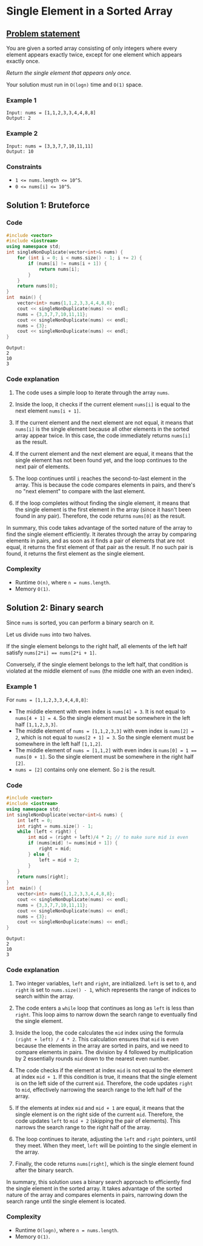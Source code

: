 # Single Element in a Sorted Array

## [Problem statement](https://leetcode.com/problems/single-element-in-a-sorted-array/)

You are given a sorted array consisting of only integers where every element appears exactly twice, except for one element which appears exactly once.

*Return the single element that appears only once.*

Your solution must run in `O(logn)` time and `O(1)` space.

 

### Example 1
```text
Input: nums = [1,1,2,3,3,4,4,8,8]
Output: 2
```

### Example 2
```text
Input: nums = [3,3,7,7,10,11,11]
Output: 10
```
 
### Constraints
* `1 <= nums.length <= 10^5`.
* `0 <= nums[i] <= 10^5`.

## Solution 1: Bruteforce

### Code
```cpp
#include <vector>
#include <iostream>
using namespace std;
int singleNonDuplicate(vector<int>& nums) {
    for (int i = 0; i < nums.size() - 1; i += 2) {
        if (nums[i] != nums[i + 1]) {
            return nums[i];
        }
    }
    return nums[0];
}
int  main() {
    vector<int> nums{1,1,2,3,3,4,4,8,8};
    cout << singleNonDuplicate(nums) << endl;
    nums = {3,3,7,7,10,11,11};
    cout << singleNonDuplicate(nums) << endl;
    nums = {3};
    cout << singleNonDuplicate(nums) << endl;
}
```
```text
Output:
2
10
3
```

### Code explanation

1. The code uses a simple loop to iterate through the array `nums`.

2. Inside the loop, it checks if the current element `nums[i]` is equal to the next element `nums[i + 1]`.

3. If the current element and the next element are not equal, it means that `nums[i]` is the single element because all other elements in the sorted array appear twice. In this case, the code immediately returns `nums[i]` as the result.

4. If the current element and the next element are equal, it means that the single element has not been found yet, and the loop continues to the next pair of elements.

5. The loop continues until `i` reaches the second-to-last element in the array. This is because the code compares elements in pairs, and there's no "next element" to compare with the last element.

6. If the loop completes without finding the single element, it means that the single element is the first element in the array (since it hasn't been found in any pair). Therefore, the code returns `nums[0]` as the result.

In summary, this code takes advantage of the sorted nature of the array to find the single element efficiently. It iterates through the array by comparing elements in pairs, and as soon as it finds a pair of elements that are not equal, it returns the first element of that pair as the result. If no such pair is found, it returns the first element as the single element. 

### Complexity
* Runtime `O(n)`, where `n = nums.length`.
* Memory `O(1)`.

## Solution 2: Binary search
Since `nums` is sorted, you can perform a binary search on it.

Let us divide `nums` into two halves.

If the single element belongs to the right half, all elements of the left half satisfy `nums[2*i] == nums[2*i + 1]`.

Conversely, if the single element belongs to the left half, that condition is violated at the middle element of `nums` (the middle one with an even index).

### Example 1
For `nums = [1,1,2,3,3,4,4,8,8]`:

- The middle element with even index is `nums[4] = 3`. It is not equal to `nums[4 + 1] = 4`. So the single element must be somewhere in the left half `[1,1,2,3,3]`.
- The middle element of `nums = [1,1,2,3,3]` with even index is `nums[2] = 2`, which is not equal to `nums[2 + 1] = 3`. So the single element must be somewhere in the left half `[1,1,2]`.
- The middle element of `nums = [1,1,2]` with even index is `nums[0] = 1 == nums[0 + 1]`. So the single element must be somewhere in the right half `[2]`.
- `nums = [2]` contains only one element. So `2` is the result.

### Code
```cpp
#include <vector>
#include <iostream>
using namespace std;
int singleNonDuplicate(vector<int>& nums) {
    int left = 0;
    int right = nums.size() - 1;
    while (left < right) {
        int mid = (right + left)/4 * 2; // to make sure mid is even
        if (nums[mid] != nums[mid + 1]) {
            right = mid;
        } else {
            left = mid + 2;
        }
    }
    return nums[right];
}
int  main() {
    vector<int> nums{1,1,2,3,3,4,4,8,8};
    cout << singleNonDuplicate(nums) << endl;
    nums = {3,3,7,7,10,11,11};
    cout << singleNonDuplicate(nums) << endl;
    nums = {3};
    cout << singleNonDuplicate(nums) << endl;
}
```
```text
Output:
2
10
3
```

### Code explanation

1. Two integer variables, `left` and `right`, are initialized. `left` is set to `0`, and `right` is set to `nums.size() - 1`, which represents the range of indices to search within the array.

2. The code enters a `while` loop that continues as long as `left` is less than `right`. This loop aims to narrow down the search range to eventually find the single element.

3. Inside the loop, the code calculates the `mid` index using the formula `(right + left) / 4 * 2`. This calculation ensures that `mid` is even because the elements in the array are sorted in pairs, and we need to compare elements in pairs. The division by 4 followed by multiplication by 2 essentially rounds `mid` down to the nearest even number.

4. The code checks if the element at index `mid` is not equal to the element at index `mid + 1`. If this condition is true, it means that the single element is on the left side of the current `mid`. Therefore, the code updates `right` to `mid`, effectively narrowing the search range to the left half of the array.

5. If the elements at index `mid` and `mid + 1` are equal, it means that the single element is on the right side of the current `mid`. Therefore, the code updates `left` to `mid + 2` (skipping the pair of elements). This narrows the search range to the right half of the array.

6. The loop continues to iterate, adjusting the `left` and `right` pointers, until they meet. When they meet, `left` will be pointing to the single element in the array.

7. Finally, the code returns `nums[right]`, which is the single element found after the binary search.

In summary, this solution uses a binary search approach to efficiently find the single element in the sorted array. It takes advantage of the sorted nature of the array and compares elements in pairs, narrowing down the search range until the single element is located. 

### Complexity
* Runtime `O(logn)`, where `n = nums.length`.
* Memory `O(1)`.


